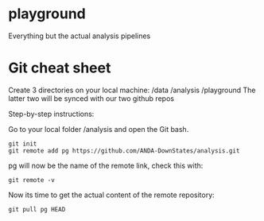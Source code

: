 # playground
Everything but the actual analysis pipelines


# Git cheat sheet
Create 3 directories on your local machine: /data /analysis /playground
The latter two will be synced with our two github repos

Step-by-step instructions:

Go to your local folder /analysis and open the Git bash.
```
git init
git remote add pg https://github.com/ANDA-DownStates/analysis.git
```

pg will now be the name of the remote link, check this with:
```
git remote -v
```

Now its time to get the actual content of the remote repository:
```
git pull pg HEAD
```


